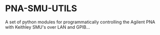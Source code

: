 # PNA-SMU-UTILS
A set of python modules for programmatically controlling the Agilent PNA with Keithley SMU's over LAN and GPIB...
